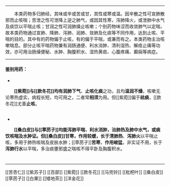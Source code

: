 ---
&emsp;&emsp;本类药物多归肺经，其味或辛或苦或甘，其性或寒或温。因辛散之性可宣肺散邪而止咳喘；苦泄之性可泄降上逆之肺气，或因其性寒，泻肺降火，或泄肺中水气及痰饮以平喘止咳；甘润之性可润肺燥止咳嗽；个别药物味涩而收敛肺气以定喘<dfn>。</dfn>故本类药物通过宣肺、降肺、泻肺、润肺、敛肺及化痰等不同作用，达到止咳、平喘的目的。其中有的药物偏于止咳，有的偏于平喘，或兼而有之。本类药物主治咳嗽喘息。部分止咳平喘药物兼有润肠通便、利水消肿、清利湿热、解痉止痛等功效，亦可用治肠燥便秘、水肿、胸腹积水、湿热黄疸<dfn>、</dfn>心腹疼痛、癫痫等病症。
___

#### 鉴别用药：
-
&emsp;&emsp;**[[紫菀]]**与**[[款冬花]]**均有**润肺下气**<dfn>、</dfn>**止咳化痰**之功，且均**温润不燥**，咳嗽无论寒热虚实，病程长短，均可用之，二者常**相须**为用。但[[紫菀]]偏于**祛痰**，[[款冬花]]尤善**止咳**。<br></br>

-
&emsp;&emsp;**[[桑白皮]]**与**[[葶苈子]]**均能泻肺平喘<dfn>、</dfn>利水消肿，治肺热及肺中水气，或痰饮咳喘及水肿证。但[[桑白皮]]**甘寒**，**作用较缓**，长于**清肺热**、**泻肺火**以平喘止咳，多用于肺热咳喘及皮肤水肿；[[葶苈子]]**苦寒**，**作用峻猛**，非实证不用，长于**泻肺行水**以平喘，多治痰壅邪盛之喘咳不得平卧及胸腹积水。

#
***
[[苦杏仁]]
[[紫苏子]]
[[百部]]
[[紫菀]]
[[款冬花]]
[[马兜铃]]
[[枇杷叶]]
[[桑白皮]]
[[葶苈子]]
[[白果]]
[[矮地茶]]
[[洋金花]]